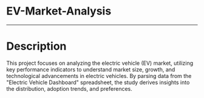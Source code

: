 # EV-Market-Analysis
----------
# Description
This project focuses on analyzing the electric vehicle (EV) market, utilizing key performance indicators to understand market size, growth, and technological advancements in electric vehicles. By parsing data from the "Electric Vehicle Dashboard" spreadsheet, the study derives insights into the distribution, adoption trends, and preferences.
